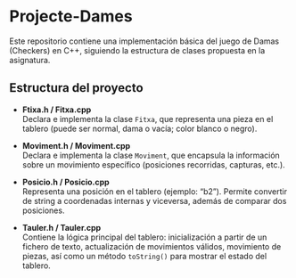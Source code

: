 # Projecte-Dames

Este repositorio contiene una implementación básica del juego de Damas (Checkers) en C++, siguiendo la estructura de clases propuesta en la asignatura.

## Estructura del proyecto

- **Ftixa.h / Fitxa.cpp**  
  Declara e implementa la clase `Fitxa`, que representa una pieza en el tablero (puede ser normal, dama o vacía; color blanco o negro).

- **Moviment.h / Moviment.cpp**  
  Declara e implementa la clase `Moviment`, que encapsula la información sobre un movimiento específico (posiciones recorridas, capturas, etc.).

- **Posicio.h / Posicio.cpp**  
  Representa una posición en el tablero (ejemplo: “b2”). Permite convertir de string a coordenadas internas y viceversa, además de comparar dos posiciones.

- **Tauler.h / Tauler.cpp**  
  Contiene la lógica principal del tablero: inicialización a partir de un fichero de texto, actualización de movimientos válidos, movimiento de piezas, así como un método `toString()` para mostrar el estado del tablero.
